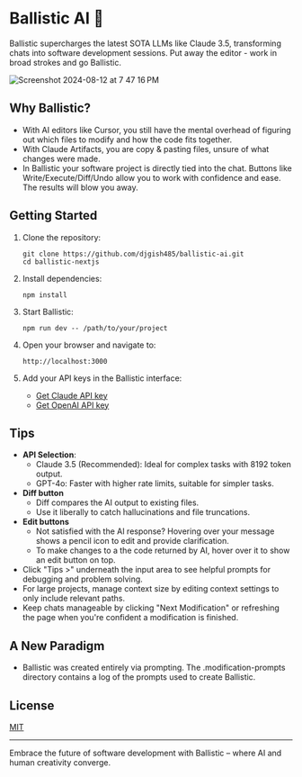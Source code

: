 # Ballistic AI 🚀

Ballistic supercharges the latest SOTA LLMs like Claude 3.5, transforming chats into software development sessions. Put away the editor - work in broad strokes and go Ballistic.

![Screenshot 2024-08-12 at 7 47 16 PM](https://github.com/user-attachments/assets/b5ffeb2e-5e37-4c35-a31c-1d68692df68c)


## Why Ballistic?
- With AI editors like Cursor, you still have the mental overhead of figuring out which files to modify and how the code fits together.
- With Claude Artifacts, you are copy & pasting files, unsure of what changes were made.
- In Ballistic your software project is directly tied into the chat. Buttons like Write/Execute/Diff/Undo allow you to work with confidence and ease. The results will blow you away.

## Getting Started

1. Clone the repository:
   ```
   git clone https://github.com/djgish485/ballistic-ai.git
   cd ballistic-nextjs
   ```

2. Install dependencies:
   ```
   npm install
   ```

3. Start Ballistic:
   ```
   npm run dev -- /path/to/your/project
   ```

4. Open your browser and navigate to:
   ```
   http://localhost:3000
   ```

5. Add your API keys in the Ballistic interface:
   - [Get Claude API key](https://www.anthropic.com/api)
   - [Get OpenAI API key](https://platform.openai.com/account/api-keys)

## Tips

- **API Selection**:
  - Claude 3.5 (Recommended): Ideal for complex tasks with 8192 token output.
  - GPT-4o: Faster with higher rate limits, suitable for simpler tasks.
- **Diff button**
  - Diff compares the AI output to existing files.
  - Use it liberally to catch hallucinations and file truncations.
- **Edit buttons** 
  - Not satisfied with the AI response? Hovering over your message shows a pencil icon to edit and provide clarification.
  - To make changes to a the code returned by AI, hover over it to show an edit button on top.
- Click "Tips >" underneath the input area to see helpful prompts for debugging and problem solving.
- For large projects, manage context size by editing context settings to only include relevant paths.  
- Keep chats manageable by clicking "Next Modification" or refreshing the page when you're confident a modification is finished.

## A New Paradigm

- Ballistic was created entirely via prompting. The .modification-prompts directory contains a log of the prompts used to create Ballistic. 

## License

[MIT](https://choosealicense.com/licenses/mit/)

---

Embrace the future of software development with Ballistic – where AI and human creativity converge.
